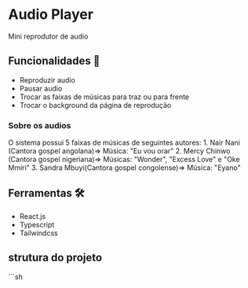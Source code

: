 # Audio Player

Mini reprodutor de audio 

## Funcionalidades 📌

  * Reproduzir audio
  * Pausar audio
  * Trocar as faixas de músicas para traz ou para frente
  * Trocar o background da página de reprodução

  ### Sobre os audios
  O sistema possui 5 faixas de músicas de seguintes autores:
    1. Nair Nani (Cantora gospel angolana)=> Música: "Eu vou orar"
    2. Mercy Chinwo (Cantora gospel nigeriana)=> Músicas: "Wonder", "Excess Love" e "Oke Mmiri"
    3. Sandra Mbuyi(Cantora gospel congolense)=> Música: "Eyano"

## Ferramentas 🛠️

 * React.js
 * Typescript
 * Tailwindcss

## strutura do projeto
 ´´´sh
